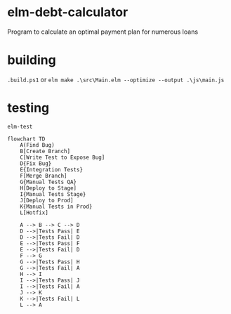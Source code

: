 # elm-debt-calculator
Program to calculate an optimal payment plan for numerous loans

# building
`.build.ps1`
or
`elm make .\src\Main.elm --optimize --output .\js\main.js`

# testing
`elm-test`

```mermaid
flowchart TD
    A(Find Bug)
    B[Create Branch]
    C[Write Test to Expose Bug]
    D{Fix Bug}
    E{Integration Tests}
    F[Merge Branch]
    G{Manual Tests QA}
    H[Deploy to Stage]
    I{Manual Tests Stage}
    J[Deploy to Prod]
    K{Manual Tests in Prod}
    L[Hotfix]

    A --> B --> C --> D
    D -->|Tests Pass| E
    D -->|Tests Fail| D
    E -->|Tests Pass| F
    E -->|Tests Fail| D
    F --> G
    G -->|Tests Pass| H
    G -->|Tests Fail| A
    H --> I
    I -->|Tests Pass| J
    I -->|Tests Fail| A
    J --> K
    K -->|Tests Fail| L
    L --> A
```
